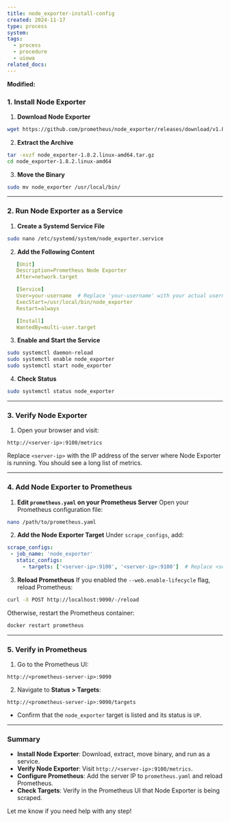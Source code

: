 ```yaml
---
title: node_exporter-install-config
created: 2024-11-17
type: process
system: 
tags:
  - process
  - procedure
  - uiowa
related_docs:
---
```

**Modified:**

### **1. Install Node Exporter**
1. **Download Node Exporter**
```bash
wget https://github.com/prometheus/node_exporter/releases/download/v1.8.2/node_exporter-1.8.2.linux-amd64.tar.gz
```

2. **Extract the Archive**
```bash
tar -xvzf node_exporter-1.8.2.linux-amd64.tar.gz
cd node_exporter-1.8.2.linux-amd64
```

3. **Move the Binary**
```bash
sudo mv node_exporter /usr/local/bin/
```

---

### **2. Run Node Exporter as a Service**
1. **Create a Systemd Service File**
```bash
sudo nano /etc/systemd/system/node_exporter.service
```

2. **Add the Following Content**

```yaml
   [Unit]
   Description=Prometheus Node Exporter
   After=network.target

   [Service]
   User=your-username  # Replace 'your-username' with your actual username
   ExecStart=/usr/local/bin/node_exporter
   Restart=always

   [Install]
   WantedBy=multi-user.target
```
   

3. **Enable and Start the Service**
```bash
sudo systemctl daemon-reload
sudo systemctl enable node_exporter
sudo systemctl start node_exporter
```

4. **Check Status**
```bash
sudo systemctl status node_exporter
```

---

### **3. Verify Node Exporter**
1. Open your browser and visit:
   
```web
http://<server-ip>:9100/metrics
```
   Replace `<server-ip>` with the IP address of the server where Node Exporter is running. You should see a long list of metrics.

---

### **4. Add Node Exporter to Prometheus**
1. **Edit `prometheus.yaml` on your Prometheus Server**
   Open your Prometheus configuration file:
```bash
nano /path/to/prometheus.yaml
```

2. **Add the Node Exporter Target**
   Under `scrape_configs`, add:
```yaml
scrape_configs:
 - job_name: 'node_exporter'
   static_configs:
	 - targets: ['<server-ip>:9100', '<server-ip>:9100']  # Replace <server-ip> with the actual IP
```

3. **Reload Prometheus**
   If you enabled the `--web.enable-lifecycle` flag, reload Prometheus:
```bash
curl -X POST http://localhost:9090/-/reload
```
   Otherwise, restart the Prometheus container:
```bash
docker restart prometheus
```

---

### **5. Verify in Prometheus**
1. Go to the Prometheus UI:

```
http://<prometheus-server-ip>:9090
```


2. Navigate to **Status > Targets**:

```web
http://<prometheus-server-ip>:9090/targets
```

   - Confirm that the `node_exporter` target is listed and its status is `UP`.

---

### **Summary**
- **Install Node Exporter**: Download, extract, move binary, and run as a service.
- **Verify Node Exporter**: Visit `http://<server-ip>:9100/metrics`.
- **Configure Prometheus**: Add the server IP to `prometheus.yaml` and reload Prometheus.
- **Check Targets**: Verify in the Prometheus UI that Node Exporter is being scraped.

Let me know if you need help with any step!